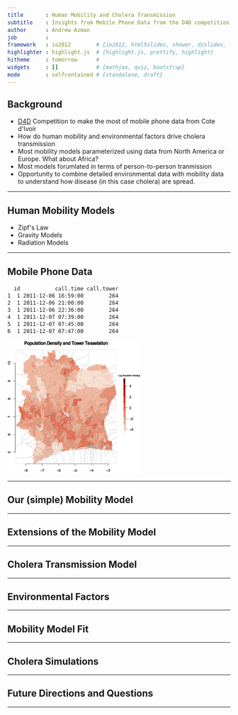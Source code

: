```yaml
---
title       : Human Mobility and Cholera Transmission
subtitle    : Insights from Mobile Phone Data from the D4D competition
author      : Andrew Azman
job         : 
framework   : io2012        # {io2012, html5slides, shower, dzslides, ...}
highlighter : highlight.js  # {highlight.js, prettify, highlight}
hitheme     : tomorrow      # 
widgets     : []            # {mathjax, quiz, bootstrap}
mode        : selfcontained # {standalone, draft}
---
```


## Background
* [D4D](http://www.d4d.orange.com/home) Competition to make the most of mobile phone data from Cote d'Ivoir
* How do human mobility and environmental factors drive cholera transmission
 * Most mobility models parameterized using data from North America or Europe.  What about Africa? 
 * Most models forumlated in terms of person-to-person tranmission
* Opportunity to combine detailed environmental data with mobility data to understand how disease (in this case cholera) are spread.

---

## Human Mobility Models

* Zipf's Law
* Gravity Models
* Radiation Models

---

## Mobile Phone Data


```
  id           call.time call.tower
1  1 2011-12-06 16:59:00        264
2  1 2011-12-06 21:00:00        264
3  1 2011-12-06 22:36:00        264
4  1 2011-12-07 07:39:00        264
5  1 2011-12-07 07:45:00        264
6  1 2011-12-07 07:47:00        264
```


<img src=figures/towers_tesselation.png height="300" width="300">

---

## Our (simple) Mobility Model

---

## Extensions of the Mobility Model

---

## Cholera Transmission Model

---

## Environmental Factors

---

## Mobility Model Fit

---

## Cholera Simulations

---

## Future Directions and Questions

---



